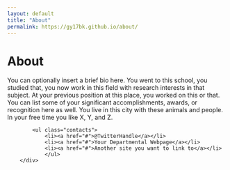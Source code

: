```yaml
---
layout: default
title: "About"
permalink: https://gy17bk.github.io/about/
---
```


<div class="about">
			<h1>About</h1>
			<p>You can optionally insert a brief bio here. You went to this school, you studied that, you now work in this field with research interests in that subject. At your previous position at this place, you worked on this or that. You can list some of your significant accomplishments, awards, or recognition here as well. You live in this city with these animals and people. In your free time you like X, Y, and Z.</p>

			<ul class="contacts">
				<li><a href="#">@TwitterHandle</a></li>
				<li><a href="#">Your Departmental Webpage</a></li>
				<li><a href="#">Another site you want to link to</a></li>
				</ul>
		</div>
